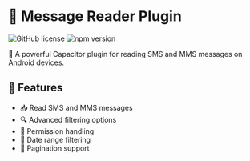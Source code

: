 # 📱 Message Reader Plugin

![GitHub license](https://img.shields.io/badge/license-MIT-blue.svg)
![npm version](https://img.shields.io/npm/v/message-reader-plugin.svg)

📨 A powerful Capacitor plugin for reading SMS and MMS messages on Android devices.

## 🚀 Features

- 📥 Read SMS and MMS messages
- 🔍 Advanced filtering options
- 🔐 Permission handling
- 📅 Date range filtering
- 🔢 Pagination support



